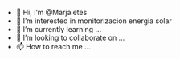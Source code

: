 - 👋 Hi, I’m @Marjaletes
- 👀 I’m interested in  monitorizacion  energia solar
- 🌱 I’m currently learning ...
- 💞️ I’m looking to collaborate on ...
- 📫 How to reach me ...

<!---
Marjaletes/Marjaletes is a ✨ special ✨ repository because its `README.md` (this file) appears on your GitHub profile.
You can click the Preview link to take a look at your changes.
--->
